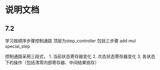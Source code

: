# 说明文档

## 7.2

学习按顺序步骤控制通路
顶层为step_controller
包括三步骤 add mul special_step

控制通路采用三段式，
    1. 当前状态寄存器变化
    2. 次态状态寄存器变化
    3. 各状态下的操作（包括清零内部寄存器、中间结果锁存）
